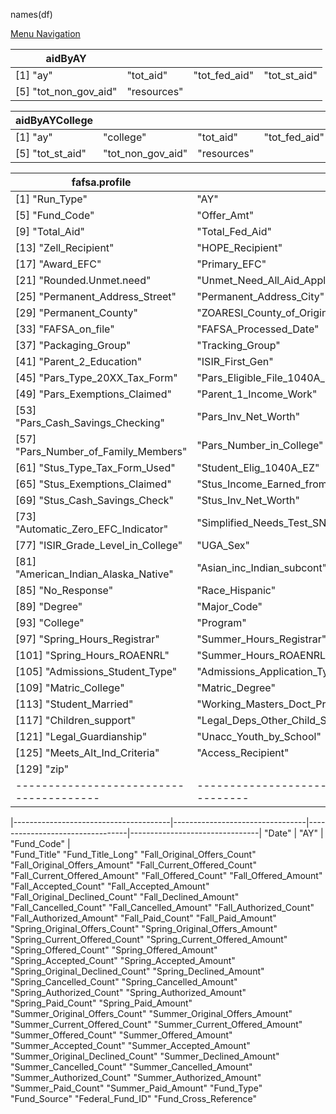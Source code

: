 names(df)

[Menu Navigation](./readmeNavigation.md)



| aidByAY                               |                                 |                                 |                                |
|---------------------------------------|---------------------------------|---------------------------------|--------------------------------|
| [1] "ay"                              | "tot_aid"                       | "tot_fed_aid"                   | "tot_st_aid"                   |
| [5] "tot_non_gov_aid"                 | "resources"                     |                                 |                                |

| aidByAYCollege                        |                                 |                                 |                                |
|---------------------------------------|---------------------------------|---------------------------------|--------------------------------|
| [1] "ay"                              | "college"                       | "tot_aid"                       | "tot_fed_aid"                  |
| [5] "tot_st_aid"                      | "tot_non_gov_aid"               | "resources"                     |                                |

| fafsa.profile                         |                                 |                                 |                                |
|---------------------------------------|---------------------------------|---------------------------------|--------------------------------|
|  [1] "Run_Type"                       |"AY"                             |"UGA_ID"                         |"Name"                          |
|  [5] "Fund_Code"                      |"Offer_Amt"                      |"Accept_Amt"                     |"Paid_Amt"                      |
|  [9] "Total_Aid"                      |"Total_Fed_Aid"                  |"Total_State_Aid"                |"Total_NonFed_State_Aid"        |
| [13] "Zell_Recipient"                 |"HOPE_Recipient"                 |"Resources"                      |"Award_Budget"                  |
| [17] "Award_EFC"                      |"Primary_EFC"                    |"Rounded.EFC"                    |"Unmet_Need_No_Lns_Work_Applied"|
| [21] "Rounded.Unmet.need"             |"Unmet_Need_All_Aid_Applied"     |"Residency"                      |"Email_Address"                 |
| [25] "Permanent_Address_Street"       |"Permanent_Address_City"         |"Permanent_Address_State"        |"Permanent_Address_Zip"         |
| [29] "Permanent_County"               |"ZOARESI_County_of_Origin"       |"Stu_ISIR_State_of_Residence"    |"High_School"                   |
| [33] "FAFSA_on_file"                  |"FAFSA_Processed_Date"           |"Packaging_Reqs_Complete_Date"   |"Packaging_Complete_Date"       |
| [37] "Packaging_Group"                |"Tracking_Group"                 |"Stus_Marital_Status"            |"Parent_1_Education"            |
| [41] "Parent_2_Education"             |"ISIR_First_Gen"                 |"Pars_Tax_Return_Completed"      |"Parent_IRS_Request_Flag"       |
| [45] "Pars_Type_20XX_Tax_Form"        |"Pars_Eligible_File_1040A_EZ"    |"Pars_AGI"                       |"Pars_US_Income_Tax_Paid"       |
| [49] "Pars_Exemptions_Claimed"        |"Parent_1_Income_Work"           |"Parent_2_Income_Work"           |"Total_Parents_Income_From_Work"|
| [53] "Pars_Cash_Savings_Checking"     |"Pars_Inv_Net_Worth"             |"Pars_Business_Inv_Farm"         |"Pars_Marital_Status"           |
| [57] "Pars_Number_of_Family_Members"  |"Pars_Number_in_College"         |"Stus_Tax_Return_Completed"      |"Student_IRS_Request_Flag"      |
| [61] "Stus_Type_Tax_Form_Used"        |"Student_Elig_1040A_EZ"          |"Stus_AGI"                       |"Stus_US_Income_Tax_Paid"       |
| [65] "Stus_Exemptions_Claimed"        |"Stus_Income_Earned_from_Work"   |"Spouses_Inc_Earned_from_Work"   |"Total_Stu_Spouse_Inc_from_Work"|
| [69] "Stus_Cash_Savings_Check"        |"Stus_Inv_Net_Worth"             |"Stus_Business_Inv_Farm"         |"Pell_Grant_Eligibility_Flag"   |
| [73] "Automatic_Zero_EFC_Indicator"   |"Simplified_Needs_Test_SNT"      |"Current_GPA"                    |"Current_HRS_Earned"            |
| [77] "ISIR_Grade_Level_in_College"    |"UGA_Sex"                        |"ISIR_Sex"                       |"Black_or_African_American"     |
| [81] "American_Indian_Alaska_Native"  |"Asian_inc_Indian_subcont"       |"Native_Hawaiian_Pacific_Isl"    |"White_inc_Middle_Eastern"      |
| [85] "No_Response"                    |"Race_Hispanic"                  |"Minority"                       |"Level"                         |
| [89] "Degree"                         |"Major_Code"                     |"Major"                          |"Department"                    |
| [93] "College"                        |"Program"                        |"Campus"                         |"Fall_Hours_Registrar"          |
| [97] "Spring_Hours_Registrar"         |"Summer_Hours_Registrar"         |"Enrolled_in_AY_Registrar"       |"Fall_Hours_ROAENRL"            |
|[101] "Spring_Hours_ROAENRL"           |"Summer_Hours_ROAENRL"           |"Admissions_Applicant_Decision"  |"Admissions_Matric_Term"        |
|[105] "Admissions_Student_Type"        |"Admissions_Application_Type"    |"Matric_Major"                   |"Matric_Dept"                   |
|[109] "Matric_College"                 |"Matric_Degree"                  |"Dependency_Status"              |"Born_Before_01_01_XXYY"        |
|[113] "Student_Married"                |"Working_Masters_Doct_Program"   |"Active_duty_Armed_forces"       |"Veteran_Armed_Forces"          |
|[117] "Children_support"               |"Legal_Deps_Other_Child_Spouse"  |"Orphan_WardofCourt_FosterCare"  |"Emanancipated_Minor"           |
|[121] "Legal_Guardianship"             |"Unacc_Youth_by_School"          |"Unacc_Youth_by_HUD"             |"At_Risk_of_Homelessness"       |
|[125] "Meets_Alt_Ind_Criteria"         |"Access_Recipient"               |"GA_Commit_Recipient"            |"Degree_Status"                 |
|[129] "zip"                            |                                 |                                 |                                |
|---------------------------------------|---------------------------------|---------------------------------|--------------------------------|

|---------------------------------------|---------------------------------|---------------------------------|--------------------------------|
"Date"                                  |
"AY"                                    |       
"Fund_Code"                             |                          
"Fund_Title"
"Fund_Title_Long"
"Fall_Original_Offers_Count"
"Fall_Original_Offers_Amount"
"Fall_Current_Offered_Count"
"Fall_Current_Offered_Amount"
"Fall_Offered_Count"
"Fall_Offered_Amount"
"Fall_Accepted_Count"
"Fall_Accepted_Amount"
"Fall_Original_Declined_Count"
"Fall_Declined_Amount"
"Fall_Cancelled_Count"
"Fall_Cancelled_Amount"
"Fall_Authorized_Count"
"Fall_Authorized_Amount"
"Fall_Paid_Count"
"Fall_Paid_Amount"
"Spring_Original_Offers_Count"
"Spring_Original_Offers_Amount"
"Spring_Current_Offered_Count"
"Spring_Current_Offered_Amount"
"Spring_Offered_Count"
"Spring_Offered_Amount"
"Spring_Accepted_Count"
"Spring_Accepted_Amount"
"Spring_Original_Declined_Count"
"Spring_Declined_Amount"
"Spring_Cancelled_Count"
"Spring_Cancelled_Amount"
"Spring_Authorized_Count"
"Spring_Authorized_Amount"
"Spring_Paid_Count"
"Spring_Paid_Amount"
"Summer_Original_Offers_Count"
"Summer_Original_Offers_Amount"
"Summer_Current_Offered_Count"
"Summer_Current_Offered_Amount"
"Summer_Offered_Count"
"Summer_Offered_Amount"
"Summer_Accepted_Count"
"Summer_Accepted_Amount"
"Summer_Original_Declined_Count"
"Summer_Declined_Amount"
"Summer_Cancelled_Count"
"Summer_Cancelled_Amount"
"Summer_Authorized_Count"
"Summer_Authorized_Amount"
"Summer_Paid_Count"
"Summer_Paid_Amount"
"Fund_Type"
"Fund_Source"
"Federal_Fund_ID"
"Fund_Cross_Reference"